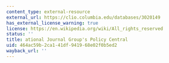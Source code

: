 ```yaml
---
content_type: external-resource
external_url: https://clio.columbia.edu/databases/3020149
has_external_license_warning: true
license: https://en.wikipedia.org/wiki/All_rights_reserved
status: ''
title: ational Journal Group's Policy Central
uid: 464ac59b-2ca1-41df-9419-68e02f0b5ed2
wayback_url: ''
---
```

